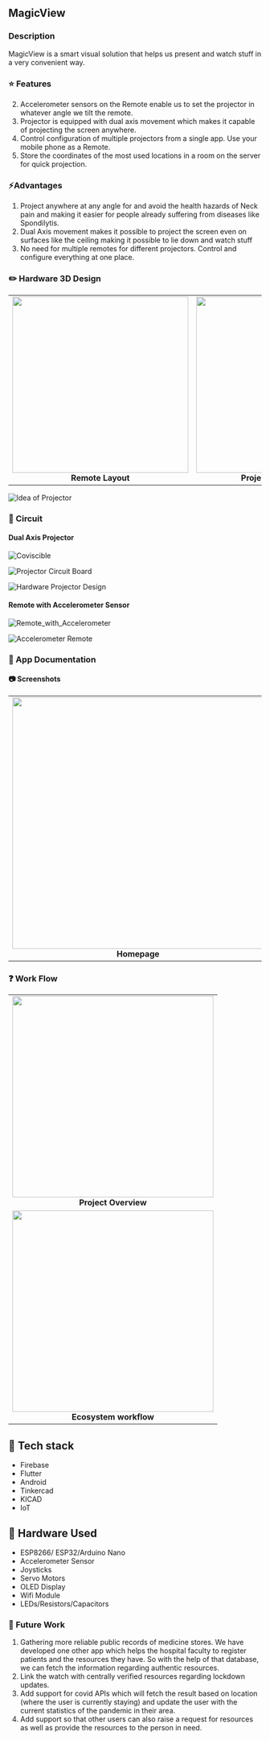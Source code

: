 ## MagicView 

### Description 

MagicView is a smart visual solution that helps us present and watch stuff in a very convenient way. 

### :star: Features 

2. Accelerometer sensors on the Remote enable us to set the projector in whatever angle we tilt the remote. 
3. Projector is equipped with dual axis movement which makes it capable of projecting the screen anywhere.
3. Control configuration of multiple projectors from a single app. Use your mobile phone as a Remote. 
4. Store the coordinates of the most used locations in a room on the server for quick projection. 

### ⚡Advantages

1. Project anywhere at any angle for and avoid the health hazards of Neck pain and making it easier for people already suffering from diseases like Spondilytis. 
2. Dual Axis movement makes it possible to project the screen even on surfaces like the ceiling making it possible to lie down and watch stuff
3. No need for multiple remotes for different projectors. Control and configure everything at one place.

### :pencil2: Hardware 3D Design

<table>
     <tr>
          <td><img height="350" src="https://i.imgur.com/OD9wQQM.jpg" /><br /><center><b>Remote Layout</b></center></td>
          <td><img height="350" src="https://i.imgur.com/NbdNYyG.jpg" /><br /><center><b>Projector MVP Design</b></center></td>
     </tr>
</table>


![Idea of Projector](https://gifs.com/gif/798Gv1)

### :electric_plug: Circuit

#### Dual Axis Projector  

![Coviscible](https://i.imgur.com/BEw65xY.png)

![Projector Circuit Board](https://i.imgur.com/BBs3cBY.jpg)

![Hardware Projector Design](https://i.imgur.com/IW2PdkT.jpg)

#### Remote with Accelerometer Sensor

![Remote_with_Accelerometer](https://i.imgur.com/3UdHUOC.jpeg)

![Accelerometer Remote](https://i.imgur.com/pRv6Ywv.jpg)

### :page_with_curl: App Documentation


#### :camera: Screenshots
<table>
     <tr>
          <td><img height="500" src="https://i.imgur.com/uXBRgiy.jpg" /><br /><center><b>Homepage</b></center></td>
          <td><img height="500" src="https://i.imgur.com/DDZxQbT.png" /><br /><center><b>Add Projectors</b></center></td>
          <td><img height="500" src="https://i.imgur.com/kxLdJkO.png" /><br /><center><b>Configure Projector</b></center></td>
          <td><img height="500" src="https://i.imgur.com/raIRgoK.png" /><br /><center><b>Configure connections</b></center></td>
     </tr>
</table>



### :question: Work Flow

<table>
     <tr>
          <td><img height="400" src="https://i.imgur.com/IQMBz4i.png" /><br /><center><b>Project Overview</b></center></td>
     </tr>
     <tr>
     <td><img height="400" src="https://i.imgur.com/Fbrrjxk.png" /><br /><center><b> Ecosystem workflow</b></center></td>
     </tr>
</table>


## :wrench: Tech stack
* Firebase
* Flutter
* Android 
* Tinkercad
* KICAD
* IoT

## :wrench: Hardware Used

* ESP8266/ ESP32/Arduino Nano
* Accelerometer Sensor
* Joysticks 
* Servo Motors
* OLED Display
* Wifi Module
* LEDs/Resistors/Capacitors

### :satellite: Future Work

1. Gathering more reliable public records of medicine stores. We have developed one other app which helps the hospital faculty to register patients and the resources they have. So with the help of that database, we can fetch the information regarding authentic resources.  
2. Link the watch with centrally verified resources regarding lockdown updates. 
3. Add support for covid APIs which will fetch the result based on location (where the user is currently staying) and update the user with the current statistics of the pandemic in their area.
4. Add support so that other users can also raise a request for resources as well as provide the resources to the person in need.  


